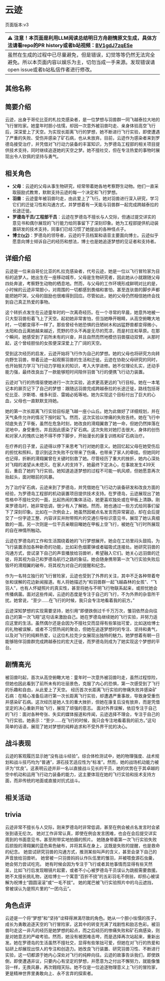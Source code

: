 # 云迹
页面版本:v3
 

| :warning: 注意！本页面是利用LLM阅读总结明日方舟剧情原文生成，具体方法请看repo的PR history或者b站视频：[BV1gdJ7zqESe](https://www.bilibili.com/video/BV1gdJ7zqESe/)         |
|:----------------------------|
| 虽然在生成的过程中已尽量避免，但是错误，幻觉等等仍然无法完全避免。所以本页面内容以娱乐为主，切勿当成一手来源。发现错误请open issue或者b站私信作者进行修改。|



## 其他名称

## 简要介绍
云迹，出身于哥伦比亚的札拉克感染者，是一位梦想与羽兽群一同飞越泰拉大地的飞行冒险家。她童年时胆小怯懦，却因一次意外被羽兽叼走、亲身体验高空飞行后，深深爱上了天空。为实现长距离飞行的梦想，她不断进行飞行实验，即使遭遇了严重的失败、受伤并感染了矿石病，也从未放弃。目前，云迹作为感染者来到罗德岛接受治疗，并凭借对飞行动力装备的丰富知识，为罗德岛工程部的相关项目提供技术支持，同时继续追逐她的天空之梦。她不擅社交，但在专注热爱的事物时展现出令人钦佩的坚持与勇气。
## 相关角色
-   **父母**：云迹的父母从事生物研究，经常带着她各地考察野生动物。他们一直采取鼓励式教育，默默支持云迹的每一个决定和飞行梦想。
-   **羽兽**：云迹童年被羽兽叼走，由此爱上了飞行。她对羽兽进行深入研究，学习它们的迁徙习性和沟通方式，并梦想着有一天能与羽兽群一起完成跨越泰拉的长途迁徙。
-   **罗德岛干员/工程部干员**：云迹在罗德岛不擅长与人交际，但通过提交详实的意见书和偶尔展现的飞行能力给同事留下了深刻印象。她为工程部提供机动装置研发的技术支持，同事们已经习惯了她提出的各种怪点子。
-   **博士([v2](extended_char_bo_shi.md))**：罗德岛的领导者，云迹的干员档案和语音主要面向博士。云迹似乎愿意向博士倾诉自己的经历和想法，博士也是她追逐梦想的见证者和支持者。
## 详细介绍
云迹是一位来自哥伦比亚的札拉克感染者，代号云迹，她是一位以飞行冒险家为目标的追梦人。她出生在一座移动城市，父母是生物研究者，因此她从小就跟随父母四处奔波，考察野生动物的栖息地。然而，与父母的工作环境形成鲜明对比的是，小时候的云迹非常胆小，对周围的一切都感到畏缩和害怕，甚至连驮兽的脚步声都能把她吓哭，父母的鼓励也很难得到回应。尽管如此，她的父母仍然相信她终会找到自己真正热爱的事物。

这个转折点发生在云迹童年时的一次离奇经历。在一个寻常的早晨，她意外地被一只大型羽兽衔着飞上了天空。起初她非常害怕，但当她睁开眼睛，从高空俯瞰大地时，一切都变得不一样了。那些曾经令她恐惧的丑陋树木和凶猛野兽都变得微小，太阳和白云离她越来越近，荒野的尽头不再是无尽的荒凉，而是村庄和草原。在那个瞬间，她感受到了前所未有的兴奋，并且自然而然地模仿羽兽摆动双臂。从那时起，这个曾经胆怯的女孩便深深爱上了广阔的天空。

受到这次经历的启发，云迹开始将飞行作为自己的梦想。她的父母也将研究方向转向野生羽兽，带着云迹一起观察羽兽的生活和迁徙。云迹在协助父母研究的同时，也开始努力学习飞行动力学相关的知识，考入大学进修。她不仅理论扎实，还动手能力强，最终改良出了一款能够短时间陪伴羽兽飞行的便携飞行动力装置。

云迹对飞行的热情驱使她进行一次次实验，追求更高更远的飞行目标。她在一本笔记本的扉页记下了自己的梦想：跟随远羽兽完成跨越泰拉的长途迁徙，路线包括哥伦比亚、汐斯塔、维多利亚、雷姆必拓等地。她为实现这个目标付出了巨大的心血，父母也一直默默支持她。

她的第一次长距离飞行实验目标是飞越一座小山丘。她为此做好了详细规划，并在天气条件允许的情况下按时起飞。然而，这次实验以惨痛的失败告终。她在飞行中彻底失去了平衡，虽然在危急时刻，她改良的滑翔翼救了她一命，但她仍然摔落在泥地中，身受重伤，并且因此感染了矿石病。这次失败对她打击很大，身体的创伤和对家人的愧疚让她不得不停下脚步，开始漫长的康复训练和矿石病治疗。

在疗养的日子里，云迹得以停下来思考飞行对她的意义。她回忆起父母在她受伤后的担忧和照料，意识到这次失败不仅带来了伤痛，也带来了家人的牵挂。但她同时也记得，折断的滑翔翼曾在关键时刻救了她。尽管经历了重大的挫折，她内心深处对飞翔的渴望从未熄灭。在家人的支持下，她最终下定决心，在事故发生439天后，重启了她的飞行实验。她知道追逐梦想的过程不可能一帆风顺，但她愿意再次抬起头，面对眼前的风暴。

为了治疗矿石病，云迹来到了罗德岛，并凭借她在飞行动力装备研发和改良方面的经验，为罗德岛工程部的机动装置项目提供技术支持。在罗德岛，云迹展现出了她性格中不擅社交的一面，比起热闹的集体活动，她更喜欢独处或在甲板上清静。刚来罗德岛时，她非常低调，很少有人了解她。然而，她也通过一些方式给同事们留下了深刻印象。比如在一次例会上，她虽然因被点名发言而异常窘迫，却在会后提交了一份字迹工整、内容详实并附带照片的交通引导标识意见书，展现了她认真细致的一面。另一次则是一位干员亲眼目睹她在甲板上空飞行，被她在飞行时所展现的自在神情所触动。

云迹在罗德岛的工作和生活围绕着她的飞行梦想展开。她会在工坊里闷头鼓捣，为飞行装置添加各种新奇的功能，比如彩色烟雾弹或者磁吸式连接处。她研究羽兽的沟通方式，尝试录下自己的声音播放给羽兽听，希望融入它们。她关心远羽兽的迁徙，将其视为自己和罗德岛航行之路的象征。她会随身携带第一次飞行实验失败后毁坏的滑翔翼的破布，将其视为对自己的提醒和纪念。

作为一名特立独行的飞行冒险家，云迹也受到了外界的关注，其中不乏各种带着夸张和误解的花边新闻报道。有人将她描述为“和羽兽群一起飞越森林的女孩”、“飞羽人”，也有人怀疑照片的真实性，甚至将她与不明飞行物联系起来，或担忧她会传播病菌。面对这些传闻，云迹的态度是专注于自己的飞行，不为外界的杂音所干扰。她曾说，“至少......在飞行的时候，我只会专注地看着我的前方。”

云迹深知梦想的实现需要坚持，她引用“即便跌倒过千千万万次，雏羽依然会向往自己的第一次飞翔”这句话来激励自己。她在罗德岛继续她的飞行实验，并努力适应这里的生活。虽然偶尔还是会因为不擅社交而显得有些笨拙可爱，比如送给博士的礼物被误解，或者不习惯热闹的聚会，但她在追逐梦想时的专注、坚持和勇气，以及对飞行的纯粹热爱，让这位札拉克少女展现出独特的魅力。她梦想着有朝一日能够陪伴羽兽群完成跨越泰拉的宏大迁徙，而罗德岛则成为了她实现这个梦想的平台。
## 剧情高光
被羽兽叼起，首次从高空俯瞰大地：童年时一次意外被羽兽叼走，虽然过程惊险，但她也因此看到了前所未有的壮丽景色，克服了内心的恐惧，第一次感受到了飞行的乐趣和自由，从此爱上了天空。
经历首次长距离飞行实验的惨痛失败并感染矿石病：在精心准备后进行第一次长距离飞行实验，却遭遇严重事故，导致身受重伤并感染矿石病。这次经历是她人生的重大挫折，但她在康复后没有放弃，而是凭借坚定的决心重新开始飞行，展现了顽强的意志。
面对外界误解，依旧专注于自己的飞行：面对各种夸张、失实的媒体报道和传闻，云迹选择不理会，专注于自己的飞行实验。她表示：“至少......在飞行的时候，我只会专注地看着我的前方。”这句简单的话语，展现了她对梦想的纯粹追求和不受外界干扰的决心。
## 战斗表现
云迹的客观履历显示她“没有战斗经验”。综合体检测试中，她的物理强度、战术规划和战斗技巧均为“普通”，源石技艺适应性为“标准”。然而，她的战场机动能力被评为“优良”。这表明云迹并非一名以直接战斗见长的干员，她的优势在于其卓越的空中机动和运用飞行动力装备的能力，这主要体现在她的飞行实验和技术支持方面，而非传统的地面或直接对抗式战斗。
## 相关活动

## trivia
云迹非常不擅长与人交际，刚来罗德岛时非常低调，甚至在例会被点名发言时会紧张到语无伦次。
她对工作非常认真，即使在例会发言困难，也会在会后提交详实周到的书面意见书，甚至附带实地拍摄的照片。
她随身带着第一次飞行实验失败后损毁的滑翔翼的蓝色紫色破布，并将其系在身上，这既是失败的提醒，也是救命的纪念。
她尝试研究羽兽的沟通方式，推测某些叫声的含义，甚至会录下自己的声音放给羽兽听。
她曾被一只羽兽妈妈认作队伍里的雏羽，并被喂食源石虫羹，她会努力尝试吃完。
她有时候会因为专注于飞行或者其他事情而显得有些天然呆，比如飞行后发现眼镜片起雾，或者不小心被罗德岛干员误认为跳舰需要救援。
她不太擅长挑礼物，送给博士一个寓意“百折不挠”的五彩羽毛不倒翁，却担心被误解为祝博士“圆圆滚滚”或“一毛不拔”。
她的尾巴被飞行实验照片中的乌云遮挡，曾被误认为是照片里的“一团乌云”。
## 角色点评
云迹是一个将“梦想”和“坚持”诠释得淋漓尽致的角色。她从一个胆小怯懦的孩子，成长为勇敢追逐天空的飞行冒险家，这其中的转变充满了戏剧性和励志色彩。被羽兽叼走这一非凡的经历是她梦想的起点，而之后经历的惨痛失败和矿石病感染，则是对她意志的严峻考验。然而，她没有被困难击垮，而是选择再次站起来，重新出发。她在罗德岛的生活虽然不擅社交，显得有些笨拙可爱，但她在对飞行的热爱和钻研上却展现出惊人的专注和创造力。她改良飞行装置、研究羽兽习性、不断进行实验，这一切都源于她内心深处对飞行的纯粹向往。云迹的故事告诉我们，即使跌倒，即使遭遇非议，只要内心有坚定的梦想，并愿意为之付出不懈努力，就能像雏羽一样，无畏风暴，再次翱翔天际。她不仅是一位追逐物理意义上飞行的冒险家，更是精神世界里勇敢向上、永不言弃的探索者。